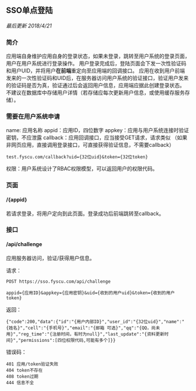 ## SSO单点登陆

*最后更新 2018/4/21*

### 简介
应用端自身维护应用自身的登录状态，如果未登录，跳转至用户系统的登录页面，用户在用户系统进行登录操作。
用户登录完成后，登陆页面会下发一次性验证码和用户UID，并将用户**在前端**重定向至应用端的回调接口。
应用在收到用户前端发来的一次性验证码和UID后，在服务器访问用户系统的验证接口，验证用户发来的验证码是否为真，验证通过后会返回用户信息，应用端应据此创建登录状态。
不建议在数据库中存储用户详情（若存储应每次更新用户信息，或使用缓存服务存储）。

### 需要在用户系统申请
name: 应用名称
appid：应用ID，四位数字
appkey：应用与用户系统连接时验证密钥，不应泄露
callback：应用回调接口，应当接受GET请求，请求类似
（如果非网页应用，直接调用登录接口，可直接获得验证信息，不需要callback）
```
test.fyscu.com/callback?uid={32位uid}&token={32位token}
```
权限：用户系统设计了RBAC权限模型，可以返回用户的权限代码。

### 页面

#### /{appid}
若请求登录，将用户定向到此页面。登录成功后前端跳转至callback。

### 接口

#### /api/challenge
应用服务器访问，验证/获得用户信息。

请求：
```
POST https://sso.fyscu.com/api/challenge

appid={应用ID}&appkey={应用密钥}&uid={收到的用户uid}&token={收到的用户token}
```

返回：
```
{"code":200,"data":{"id":"{用户内部ID}","user_id":"{32位uid}","name":"{姓名}","cell":"{手机号}","email":"{邮箱 可选}","qq":"{QQ，尚未用}","reg_time":"{注册时间，有时为null}","last_update":"{资料更新时间}","permissions":[四位权限代码,可能有多个]}}
```

错误码：
```
401 应用/token验证失败
404 token不存在
408 token过期
444 信息不全
```